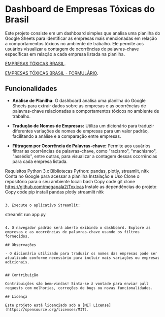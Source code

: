 
# Dashboard de Empresas Tóxicas do Brasil

Este projeto consiste em um dashboard simples que analisa uma planilha do Google Sheets para identificar as empresas mais mencionadas em relação a comportamentos tóxicos no ambiente de trabalho. Ele permite aos usuários visualizar a contagem de ocorrências de palavras-chave específicas em relação a cada empresa listada na planilha.

[EMPRESAS TÓXICAS BRASIL](https://docs.google.com/spreadsheets/u/0/d/1u1_8ND_BY1DaGaQdu0ZRZPebrOaTJekE9hyw_7BAlzw/htmlview).

[EMPRESAS TÓXICAS BRASIL - FORMULÁRIO](https://docs.google.com/forms/d/e/1FAIpQLSdsmCP5YB4zgtfhR5xLFeqoCMDBVVcNLe2KIzAdJelwPs5-1A/viewform).

## Funcionalidades

- **Análise de Planilha:** O dashboard analisa uma planilha do Google Sheets para extrair dados sobre as empresas e as ocorrências de palavras-chave relacionadas a comportamentos tóxicos no ambiente de trabalho.

- **Tradução de Nomes de Empresas:** Utiliza um dicionário para traduzir diferentes variações de nomes de empresas para um valor padrão, facilitando a análise e a comparação entre empresas.

- **Filtragem por Ocorrência de Palavras-chave:** Permite aos usuários filtrar as ocorrências de palavras-chave, como "racismo", "machismo", "assédio", entre outras, para visualizar a contagem dessas ocorrências para cada empresa listada.

Requisitos
Python 3.x
Bibliotecas Python: pandas, plotly, streamlit, nltk
Conta no Google para acessar a planilha
Instalação e Uso
Clone o repositório para o seu ambiente local:
bash
Copy code
git clone https://github.com/megapala2/Toxicas
Instale as dependências do projeto:
Copy code
pip install pandas plotly streamlit nltk
```

3. Execute o aplicativo Streamlit:

```
streamlit run app.py
```

4. O navegador padrão será aberto exibindo o dashboard. Explore as empresas e as ocorrências de palavras-chave usando os filtros fornecidos.

## Observações

- O dicionário utilizado para traduzir os nomes das empresas pode ser atualizado conforme necessário para incluir mais variações ou empresas adicionais.
  

## Contribuição

Contribuições são bem-vindas! Sinta-se à vontade para enviar pull requests com melhorias, correções de bugs ou novas funcionalidades.

## Licença

Este projeto está licenciado sob a [MIT License](https://opensource.org/licenses/MIT).


